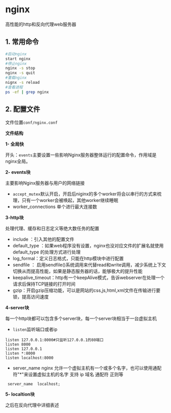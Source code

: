 # nginx

高性能的http和反向代理web服务器

## 1. 常用命令

```sh
#启动nginx
start nginx
#停止nginx
nginx -s stop
nginx -s quit
#重载nginx
nignx -s reload
#查看进程
ps -ef | grep nginx
```

## 2. 配置文件

文件位置`conf/nginx.conf`

**文件结构**

**1- 全局快**

开头：`events`主要设置一些影响Nginx服务器整体运行的配置命令，作用域是nginx全局。

**2- events块**

主要影响Nginx服务器与用户的网络链接

- `accept_mutex`默认开启，开启后niginx的多个worker将会以串行的方式来梳理，只有一个worker会被唤起，其他worker继续睡眠
- worker_connections 单个进行最大连接数

**3-http块**

处理代理、缓存和日志定义等绝大数任务的配置

- include ：引入其他的配置文件
- default_type ：如果web程序没有设置，nginx也没对应文件的扩展名就使用default_type 的处理方式进行处理
- log_formal：定义日志格式，只能在http模块中进行配置
- sendfile ： 启用sendfile()系统调用来代替read和write调用，减少系统上下文切换从而提高性能，如果是静态服务器的话，能够极大的提升性能
- keepalive_timeout：http有一个keepAlive模式，告诉webserver在处理一个请求后保持TCP链接的打开时间
- gzip：开启gzip压缩功能，可以是网站的css,js,html,xml文件在传输进行要锁，提高访问速度

**4-server块**

每一个http块都可以包含多个server块，每一个server块相当于一台虚拟主机

- `listen`监听端口或者ip

```nginx
listen 127.0.0.1:8000#只监听127.0.0.1的80端口
listen 8000
listen 127.0.0.1
listen *:8000
listen localhost:8000
```

- server_name nginx 允许一个虚拟主机有一个或多个名字，也可以使用通配符"*"来设置虚拟主机的名字 支持 ip 域名 通配符 正则等

```nginx
 server_name  localhost;
```

**5- localtion块**

之后在反向代理中详细表述





